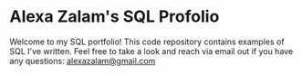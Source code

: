 # Alexa Zalam's SQL Profolio
Welcome to my SQL portfolio! This code repository contains examples of SQL I've written. Feel free to take a look and reach via email out if you have any questions: alexazalam@gmail.com
